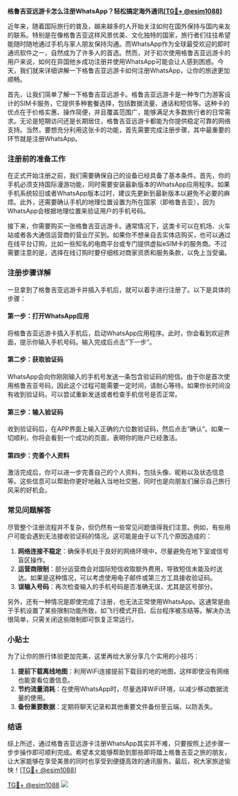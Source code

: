 **格鲁吉亚远游卡怎么注册WhatsApp？轻松搞定海外通讯[[TG💪+ @esim1088](https://t.me/s/esim1088)]**

近年来，随着国际旅行的普及，越来越多的人开始关注如何在国外保持与国内亲友的联系。特别是在像格鲁吉亚这样风景优美、文化独特的国家，旅行者们往往希望能随时随地通过手机与家人朋友保持沟通。而WhatsApp作为全球最受欢迎的即时通讯软件之一，自然成为了许多人的首选。然而，对于初次使用格鲁吉亚远游卡的用户来说，如何在异国他乡成功注册并使用WhatsApp可能会让人感到困惑。今天，我们就来详细讲解一下格鲁吉亚远游卡如何注册WhatsApp，让你的旅途更加顺畅。

首先，让我们简单了解一下格鲁吉亚远游卡。格鲁吉亚远游卡是一种专门为游客设计的SIM卡服务，它提供多种套餐选择，包括数据流量、通话和短信等。这种卡的优点在于价格实惠、操作简便，并且覆盖范围广，能够满足大多数旅行者的日常需求。无论是短期访问还是长期居住，格鲁吉亚远游卡都能为你提供稳定可靠的网络支持。当然，要想充分利用这张卡的功能，首先需要完成注册步骤，其中最重要的环节就是注册WhatsApp。

### 注册前的准备工作

在正式开始注册之前，我们需要确保自己的设备已经具备了基本条件。首先，你的手机必须支持国际漫游功能，同时需要安装最新版本的WhatsApp应用程序。如果手机系统较旧或者WhatsApp版本过时，建议先更新到最新版本以避免不必要的麻烦。此外，还需要确认手机的地理位置设置为所在国家（即格鲁吉亚），因为WhatsApp会根据地理位置来验证用户的手机号码。

接下来，你需要购买一张格鲁吉亚远游卡。通常情况下，这类卡可以在机场、火车站或者各大通信运营商的营业厅买到。如果你不想亲自去实体店购买，也可以通过在线平台订购，比如一些知名的电商平台或专门提供虚拟eSIM卡的服务商。不过需要注意的是，选择在线订购时要仔细核对商家资质和服务条款，以免上当受骗。

### 注册步骤详解

一旦拿到了格鲁吉亚远游卡并插入手机后，就可以着手进行注册了。以下是具体的步骤：

#### 第一步：打开WhatsApp应用
将格鲁吉亚远游卡插入手机后，启动WhatsApp应用程序。此时，你会看到欢迎界面，提示你输入手机号码。输入完成后点击“下一步”。

#### 第二步：获取验证码
WhatsApp会向你刚刚输入的手机号发送一条包含验证码的短信。由于你是首次使用格鲁吉亚号码，因此这个过程可能需要一定时间，请耐心等待。如果你长时间没有收到验证码，可以尝试重新发送或者检查手机信号是否正常。

#### 第三步：输入验证码
收到验证码后，在APP界面上输入正确的六位数验证码，然后点击“确认”。如果一切顺利，你将会看到一个成功的页面，表明你的账户已经激活。

#### 第四步：完善个人资料
激活完成后，你可以进一步完善自己的个人资料，包括头像、昵称以及状态信息等。这些信息可以帮助你更好地融入当地社交圈，同时也是向朋友们展示自己旅行风采的好机会。

### 常见问题解答

尽管整个注册流程并不复杂，但仍然有一些常见问题值得我们注意。例如，有些用户可能会遇到无法接收验证码的情况。这可能是由于以下几个原因造成的：

1. **网络连接不稳定**：确保手机处于良好的网络环境中，尽量避免在地下室或信号盲区操作。
2. **运营商限制**：部分运营商会对国际短信收取额外费用，导致短信未能及时送达。如果是这种情况，可以考虑使用电子邮件或第三方工具接收验证码。
3. **误输入号码**：再次检查输入的手机号码是否准确无误，尤其是区号部分。

另外，还有一种情况是即使完成了注册，也无法正常使用WhatsApp。这通常是由于手机设置了某些限制功能所致，如飞行模式开启、后台程序被冻结等。解决办法很简单，只需关闭这些限制即可恢复正常运行。

### 小贴士

为了让你的旅行体验更加完美，这里再给大家分享几个实用的小技巧：

1. **提前下载离线地图**：利用WiFi连接提前下载目的地的地图，这样即使没有网络也能查看位置信息。
2. **节约流量消耗**：在使用WhatsApp时，尽量选择WiFi环境，以减少移动数据流量的使用。
3. **备份重要数据**：定期将聊天记录和其他重要文件备份至云端，以防丢失。

### 结语

综上所述，通过格鲁吉亚远游卡注册WhatsApp其实并不难，只要按照上述步骤一步步操作即可顺利完成。希望本文能够帮助到那些即将踏上格鲁吉亚之旅的朋友，让大家能够在享受美景的同时也享受到便捷高效的通讯服务。最后，祝大家旅途愉快！[[TG💪+ @esim1088](https://t.me/s/esim1088)]

[TG💪+ @esim1088](https://t.me/s/esim1088) ![](https://i.postimg.cc/4NQfJmqS/Snipaste-2025-05-13-00-14-12.png)